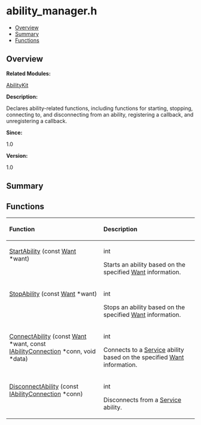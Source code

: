 # ability\_manager.h<a name="EN-US_TOPIC_0000001055518048"></a>

-   [Overview](#section355447599165626)
-   [Summary](#section2051047041165626)
-   [Functions](#func-members)

## **Overview**<a name="section355447599165626"></a>

**Related Modules:**

[AbilityKit](abilitykit.md)

**Description:**

Declares ability-related functions, including functions for starting, stopping, connecting to, and disconnecting from an ability, registering a callback, and unregistering a callback. 

**Since:**

1.0

**Version:**

1.0

## **Summary**<a name="section2051047041165626"></a>

## Functions<a name="func-members"></a>

<a name="table604970664165626"></a>
<table><thead align="left"><tr id="row254103658165626"><th class="cellrowborder" valign="top" width="50%" id="mcps1.1.3.1.1"><p id="p209615722165626"><a name="p209615722165626"></a><a name="p209615722165626"></a>Function</p>
</th>
<th class="cellrowborder" valign="top" width="50%" id="mcps1.1.3.1.2"><p id="p108478935165626"><a name="p108478935165626"></a><a name="p108478935165626"></a>Description</p>
</th>
</tr>
</thead>
<tbody><tr id="row1107138187165626"><td class="cellrowborder" valign="top" width="50%" headers="mcps1.1.3.1.1 "><p id="p1794693482165626"><a name="p1794693482165626"></a><a name="p1794693482165626"></a><a href="abilitykit.md#gae79800c4077afdc2851d5a74d8964111">StartAbility</a> (const <a href="want.md">Want</a> *want)</p>
</td>
<td class="cellrowborder" valign="top" width="50%" headers="mcps1.1.3.1.2 "><p id="p1738180257165626"><a name="p1738180257165626"></a><a name="p1738180257165626"></a>int </p>
<p id="p1956762360165626"><a name="p1956762360165626"></a><a name="p1956762360165626"></a>Starts an ability based on the specified <a href="want.md">Want</a> information. </p>
</td>
</tr>
<tr id="row1982471448165626"><td class="cellrowborder" valign="top" width="50%" headers="mcps1.1.3.1.1 "><p id="p564194474165626"><a name="p564194474165626"></a><a name="p564194474165626"></a><a href="abilitykit.md#gaba99bbd4ff6da4fb072338f5ce95e6ae">StopAbility</a> (const <a href="want.md">Want</a> *want)</p>
</td>
<td class="cellrowborder" valign="top" width="50%" headers="mcps1.1.3.1.2 "><p id="p1313442919165626"><a name="p1313442919165626"></a><a name="p1313442919165626"></a>int </p>
<p id="p287885750165626"><a name="p287885750165626"></a><a name="p287885750165626"></a>Stops an ability based on the specified <a href="want.md">Want</a> information. </p>
</td>
</tr>
<tr id="row1028237317165626"><td class="cellrowborder" valign="top" width="50%" headers="mcps1.1.3.1.1 "><p id="p25418927165626"><a name="p25418927165626"></a><a name="p25418927165626"></a><a href="abilitykit.md#gaae6c2bbb6ab0df92e39c1daad2bd901f">ConnectAbility</a> (const <a href="want.md">Want</a> *want, const <a href="iabilityconnection.md">IAbilityConnection</a> *conn, void *data)</p>
</td>
<td class="cellrowborder" valign="top" width="50%" headers="mcps1.1.3.1.2 "><p id="p69484502165626"><a name="p69484502165626"></a><a name="p69484502165626"></a>int </p>
<p id="p1271518754165626"><a name="p1271518754165626"></a><a name="p1271518754165626"></a>Connects to a <a href="service.md">Service</a> ability based on the specified <a href="want.md">Want</a> information. </p>
</td>
</tr>
<tr id="row383386329165626"><td class="cellrowborder" valign="top" width="50%" headers="mcps1.1.3.1.1 "><p id="p1498370461165626"><a name="p1498370461165626"></a><a name="p1498370461165626"></a><a href="abilitykit.md#ga2769216a4c2654d3297a2fdb4011ea7a">DisconnectAbility</a> (const <a href="iabilityconnection.md">IAbilityConnection</a> *conn)</p>
</td>
<td class="cellrowborder" valign="top" width="50%" headers="mcps1.1.3.1.2 "><p id="p1164520615165626"><a name="p1164520615165626"></a><a name="p1164520615165626"></a>int </p>
<p id="p1644325974165626"><a name="p1644325974165626"></a><a name="p1644325974165626"></a>Disconnects from a <a href="service.md">Service</a> ability. </p>
</td>
</tr>
</tbody>
</table>

